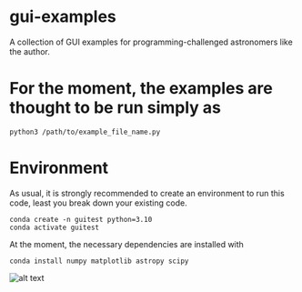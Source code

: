 # gui-examples
A collection of GUI examples for programming-challenged astronomers like the author.

# 
# For the moment, the examples are thought to be run simply as
```python3 /path/to/example_file_name.py```

# Environment

As usual, it is strongly recommended to create an environment to run this code, least you break down your existing code.
```
conda create -n guitest python=3.10
conda activate guitest
```

At the moment, the necessary dependencies are installed with
```
conda install numpy matplotlib astropy scipy
```
![alt text](https://github.com/exgal-cam/gui-examples/blob/main/data/example_images/hover_cube.gif?raw=true)
